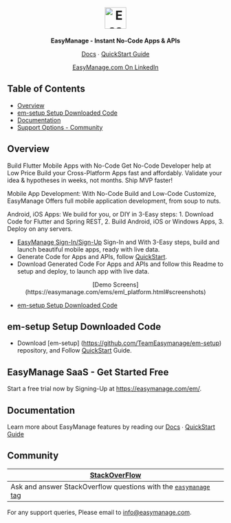 <h1 align="center">
    <a href="https://easymanage.com/"><img src="https://easymanage.com/ems/emlogo.jpg" alt="EasyManage" height="50" /></a>
</h1>

<p align="center">
    <strong>EasyManage - Instant No-Code Apps & APIs</strong>
</p>

<p align="center">
    <a href="https://easymanage.com/emdoc/">Docs</a> ∙ <a href="https://easymanage.com/emdoc/adming/EasyManage_Quickstart.html">QuickStart Guide</a>
</p>


<p align="center">
    <a href="https://www.linkedin.com/company/easymanage-com/">EasyManage.com On LinkedIn</a>
</p>


## Table of Contents

* <a href="#overview">Overview</a>
* <a href="#em-setup">em-setup Setup Downloaded Code</a>
* <a href="#documentation">Documentation</a>
* <a href="#community">Support Options - Community</a>

<a name="overview"></a>
## Overview

Build Flutter Mobile Apps with No-Code
Get No-Code Developer help at Low Price
Build your Cross-Platform Apps fast and affordably. Validate your idea & hypotheses in weeks, not months. Ship MVP faster!

Mobile App Development:
With No-Code Build and Low-Code Customize, EasyManage Offers full mobile application development, from soup to nuts.

Android, iOS Apps:
We build for you, or DIY in 3-Easy steps: 1. Download Code for Flutter and Spring REST, 2. Build Android, iOS or Windows Apps, 3. Deploy on any servers.


* [EasyManage Sign-In/Sign-Up](https://easymanage.com/em) Sign-In and With 3-Easy steps, build and launch beautiful mobile apps, ready with live data.
* Generate Code for Apps and APIs, follow [QuickStart](https://easymanage.com/emdoc/adming/EasyManage_Quickstart.html).
* Download Generated Code For Apps and APIs and follow this Readme to setup and deploy, to launch app with live data.

<p align="center">
    [Demo Screens] (https://easymanage.com/ems/eml_platform.html#screenshots) 
</p>

* <a href="#em-setup">em-setup Setup Downloaded Code</a>

<a name="em-setup"></a>
## em-setup Setup Downloaded Code

* Download [em-setup] (https://github.com/TeamEasymanage/em-setup) repository, and Follow [QuickStart](https://easymanage.com/emdoc/adming/EasyManage_Quickstart.html) Guide.


<a name="saas"></a>
## EasyManage SaaS - Get Started Free

Start a free trial now by Signing-Up at <a href="https://easymanage.com/em/">https://easymanage.com/em/</a>.

<a name="documentation"></a>
## Documentation

Learn more about EasyManage features by reading our 
    <a href="https://easymanage.com/emdoc/">Docs</a> ∙ <a href="https://easymanage.com/emdoc/adming/EasyManage_Quickstart.html">QuickStart Guide</a>

<a name="community"></a>
## Community 

| <a href="https://stackoverflow.com/questions/tagged/easymanage">StackOverFlow |
| --------------------------------------------------------------------------------------------------------------------------------------------------------------------------------------------- | 
| Ask and answer StackOverflow questions with the [`easymanage` tag](https://stackoverflow.com/questions/tagged/easymanage)                                                                               | 

For any support queries, Please email to info@easymanage.com.
